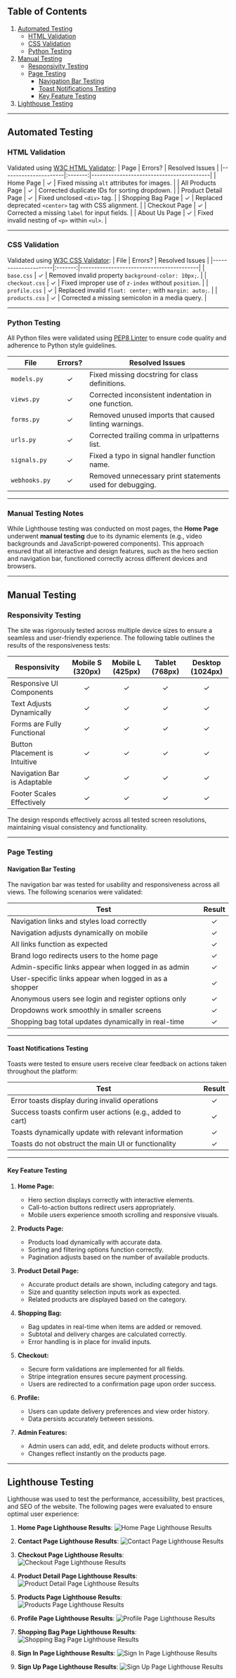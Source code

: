 ## Table of Contents

1. [Automated Testing](#automated-testing)
   - [HTML Validation](#html-validation)
   - [CSS Validation](#css-validation)
   - [Python Testing](#python-testing)
2. [Manual Testing](#manual-testing)
   - [Responsivity Testing](#responsivity-testing)
   - [Page Testing](#page-testing)
     - [Navigation Bar Testing](#navigation-bar-testing)
     - [Toast Notifications Testing](#toast-notifications-testing)
     - [Key Feature Testing](#key-feature-testing)
3. [Lighthouse Testing](#lighthouse-testing)

---

## Automated Testing

### HTML Validation
Validated using [W3C HTML Validator](https://validator.w3.org/):
| Page                 | Errors? | Resolved Issues                          |
|----------------------|:-------:|------------------------------------------|
| Home Page            |    ✓    | Fixed missing `alt` attributes for images. |
| All Products Page    |    ✓    | Corrected duplicate IDs for sorting dropdown. |
| Product Detail Page  |    ✓    | Fixed unclosed `<div>` tag.              |
| Shopping Bag Page    |    ✓    | Replaced deprecated `<center>` tag with CSS alignment. |
| Checkout Page        |    ✓    | Corrected a missing `label` for input fields. |
| About Us Page        |    ✓    | Fixed invalid nesting of `<p>` within `<ul>`. |

---

### CSS Validation
Validated using [W3C CSS Validator](https://jigsaw.w3.org/css-validator/):
| File                | Errors? | Resolved Issues                          |
|---------------------|:-------:|------------------------------------------|
| `base.css`          |    ✓    | Removed invalid property `background-color: 10px;`. |
| `checkout.css`      |    ✓    | Fixed improper use of `z-index` without `position`. |
| `profile.css`       |    ✓    | Replaced invalid `float: center;` with `margin: auto;`. |
| `products.css`      |    ✓    | Corrected a missing semicolon in a media query. |

---

### Python Testing
All Python files were validated using [PEP8 Linter](https://pep8.org/) to ensure code quality and adherence to Python style guidelines.

| File                     | Errors? | Resolved Issues                          |
|--------------------------|:-------:|------------------------------------------|
| `models.py`              |    ✓    | Fixed missing docstring for class definitions. |
| `views.py`               |    ✓    | Corrected inconsistent indentation in one function. |
| `forms.py`               |    ✓    | Removed unused imports that caused linting warnings. |
| `urls.py`                |    ✓    | Corrected trailing comma in urlpatterns list. |
| `signals.py`             |    ✓    | Fixed a typo in signal handler function name. |
| `webhooks.py`            |    ✓    | Removed unnecessary print statements used for debugging. |

---

### Manual Testing Notes
While Lighthouse testing was conducted on most pages, the **Home Page** underwent **manual testing** due to its dynamic elements (e.g., video backgrounds and JavaScript-powered components). This approach ensured that all interactive and design features, such as the hero section and navigation bar, functioned correctly across different devices and browsers.

---

## Manual Testing

### Responsivity Testing

The site was rigorously tested across multiple device sizes to ensure a seamless and user-friendly experience. The following table outlines the results of the responsiveness tests:

| **Responsivity**            | **Mobile S (320px)** | **Mobile L (425px)** | **Tablet (768px)** | **Desktop (1024px)** |
|-----------------------------|:-------------------:|:--------------------:|:------------------:|:-------------------:|
| Responsive UI Components    |         ✓          |         ✓           |         ✓         |         ✓          |
| Text Adjusts Dynamically    |         ✓          |         ✓           |         ✓         |         ✓          |
| Forms are Fully Functional  |         ✓          |         ✓           |         ✓         |         ✓          |
| Button Placement is Intuitive |       ✓          |         ✓           |         ✓         |         ✓          |
| Navigation Bar is Adaptable |         ✓          |         ✓           |         ✓         |         ✓          |
| Footer Scales Effectively   |         ✓          |         ✓           |         ✓         |         ✓          |

The design responds effectively across all tested screen resolutions, maintaining visual consistency and functionality.

---

### Page Testing

#### Navigation Bar Testing
The navigation bar was tested for usability and responsiveness across all views. The following scenarios were validated:

| **Test**                                              | **Result** |
|-------------------------------------------------------|:----------:|
| Navigation links and styles load correctly            |     ✓      |
| Navigation adjusts dynamically on mobile              |     ✓      |
| All links function as expected                        |     ✓      |
| Brand logo redirects users to the home page           |     ✓      |
| Admin-specific links appear when logged in as admin   |     ✓      |
| User-specific links appear when logged in as a shopper|     ✓      |
| Anonymous users see login and register options only   |     ✓      |
| Dropdowns work smoothly in smaller screens            |     ✓      |
| Shopping bag total updates dynamically in real-time   |     ✓      |

---

#### Toast Notifications Testing
Toasts were tested to ensure users receive clear feedback on actions taken throughout the platform:

| **Test**                                       | **Result** |
|-----------------------------------------------|:----------:|
| Error toasts display during invalid operations|     ✓      |
| Success toasts confirm user actions (e.g., added to cart) | ✓ |
| Toasts dynamically update with relevant information | ✓ |
| Toasts do not obstruct the main UI or functionality | ✓ |

---

#### Key Feature Testing

1. **Home Page:**
   - Hero section displays correctly with interactive elements.
   - Call-to-action buttons redirect users appropriately.
   - Mobile users experience smooth scrolling and responsive visuals.

2. **Products Page:**
   - Products load dynamically with accurate data.
   - Sorting and filtering options function correctly.
   - Pagination adjusts based on the number of available products.

3. **Product Detail Page:**
   - Accurate product details are shown, including category and tags.
   - Size and quantity selection inputs work as expected.
   - Related products are displayed based on the category.

4. **Shopping Bag:**
   - Bag updates in real-time when items are added or removed.
   - Subtotal and delivery charges are calculated correctly.
   - Error handling is in place for invalid inputs.

5. **Checkout:**
   - Secure form validations are implemented for all fields.
   - Stripe integration ensures secure payment processing.
   - Users are redirected to a confirmation page upon order success.

6. **Profile:**
   - Users can update delivery preferences and view order history.
   - Data persists accurately between sessions.

7. **Admin Features:**
   - Admin users can add, edit, and delete products without errors.
   - Changes reflect instantly on the products page.

---

## Lighthouse Testing

Lighthouse was used to test the performance, accessibility, best practices, and SEO of the website. The following pages were evaluated to ensure optimal user experience:

1. **Home Page Lighthouse Results**:
   ![Home Page Lighthouse Results](static/images/homelighthouse.png)

2. **Contact Page Lighthouse Results**:
   ![Contact Page Lighthouse Results](static/images/contact.png)

3. **Checkout Page Lighthouse Results**:
   ![Checkout Page Lighthouse Results](static/images/checkout.png)

4. **Product Detail Page Lighthouse Results**:
   ![Product Detail Page Lighthouse Results](static/images/productdetail.png)

5. **Products Page Lighthouse Results**:
   ![Products Page Lighthouse Results](static/images/products.png)

6. **Profile Page Lighthouse Results**:
   ![Profile Page Lighthouse Results](static/images/profile.png)

7. **Shopping Bag Page Lighthouse Results**:
   ![Shopping Bag Page Lighthouse Results](static/images/shoppingbag.png)

8. **Sign In Page Lighthouse Results**:
   ![Sign In Page Lighthouse Results](static/images/signin.png)

9. **Sign Up Page Lighthouse Results**:
   ![Sign Up Page Lighthouse Results](static/images/signup.png)

